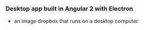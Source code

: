 ### Desktop app built in Angular 2 with Electron
- an image dropbox that runs on a desktop computer
